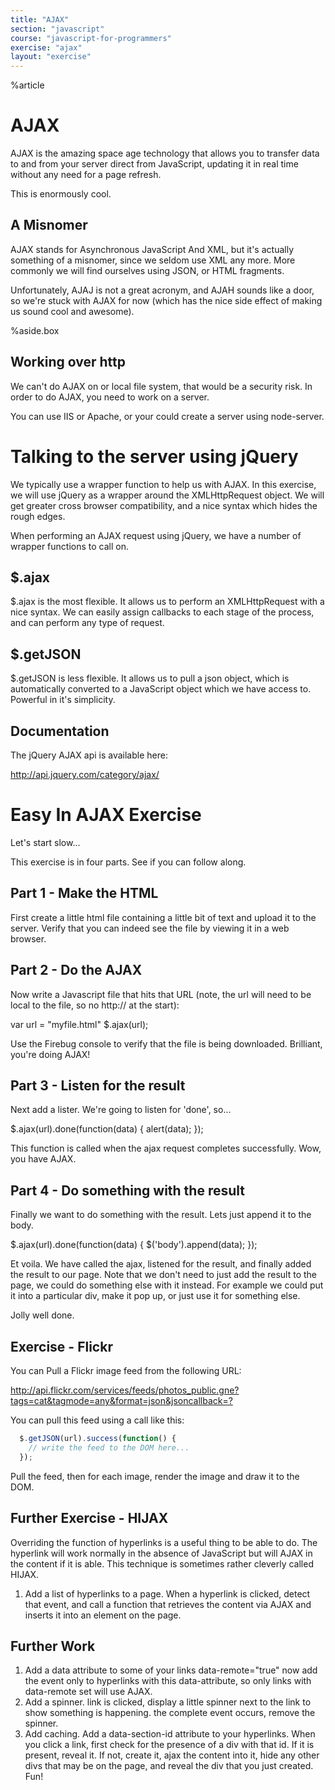 ```yaml
---
title: "AJAX"
section: "javascript"
course: "javascript-for-programmers"
exercise: "ajax"
layout: "exercise"
---
```


%article



# AJAX

AJAX is the amazing space age technology that allows you to transfer data to and from your server direct from JavaScript, updating it in real time without any need for a page refresh.

This is enormously cool.

## A Misnomer ##

AJAX stands for Asynchronous JavaScript And XML, but it's actually something of a misnomer, since we seldom use XML any more. More commonly we will find ourselves using JSON, or HTML fragments.

Unfortunately, AJAJ is not a great acronym, and AJAH sounds like a door, so we're stuck with AJAX for now (which has the nice side effect of making us sound cool and awesome).

%aside.box

## Working over http

We can't do AJAX on or local file system, that would be a security risk. In order to do AJAX, you need to work on a server.

You can use IIS or Apache, or your could create a server using node-server.



# Talking to the server using jQuery

We typically use a wrapper function to help us with AJAX. In this exercise, we will use jQuery as a wrapper around the XMLHttpRequest object. We will get greater cross browser compatibility, and a nice syntax which hides the rough edges.

When performing an AJAX request using jQuery, we have a number of wrapper functions to call on.

## $.ajax

$.ajax is the most flexible. It allows us to perform an XMLHttpRequest with a nice syntax. We can easily assign callbacks to each stage of the process, and can perform any   type of request.

## $.getJSON ##

$.getJSON is less flexible. It allows us to pull a json object, which is automatically converted to a JavaScript object which we have access to. Powerful in it's simplicity.


## Documentation ##

The jQuery AJAX api is available here:

http://api.jquery.com/category/ajax/




# Easy In AJAX Exercise #

Let's start slow...

This exercise is in four parts. See if you can follow along.



## Part 1 - Make the HTML ##

First create a little html file containing a little bit of text and upload it to the server. Verify that you can indeed see the file by viewing it in a web browser.



## Part 2 - Do the AJAX ##

Now write a Javascript file that hits that URL (note, the url will need to be local to the file, so no http:// at the start):

var url = "myfile.html"
$.ajax(url);

Use the Firebug console to verify that the file is being downloaded. Brilliant, you're doing AJAX!



## Part 3 - Listen for the result ##

Next add a lister. We're going to listen for 'done', so...

$.ajax(url).done(function(data) {
alert(data);
});

This function is called when the ajax request completes successfully. Wow, you have AJAX.



## Part 4 - Do something with the result ##

Finally we want to do something with the result. Lets just append it to the body.

$.ajax(url).done(function(data) {
$('body').append(data);
});

Et voila. We have called the ajax, listened for the result, and finally added the result to our page. Note that we don't need to just add the result to the page, we could do   something else with it instead. For example we could put it into a particular div, make it pop up, or just use it for something else.

Jolly well done.




## Exercise - Flickr

You can Pull a Flickr image feed from the following URL:

<http://api.flickr.com/services/feeds/photos_public.gne?tags=cat&tagmode=any&format=json&jsoncallback=?>

You can pull this feed using a call like this:

```js
  $.getJSON(url).success(function() {
    // write the feed to the DOM here...
  });
```





Pull the feed, then for each image, render the image and draw it to the DOM.



## Further Exercise - HIJAX

Overriding the function of hyperlinks is a useful thing to be able to do. The hyperlink will work normally in the absence of JavaScript but will AJAX in the content if it is able. This technique is sometimes rather cleverly called HIJAX.

1. Add a list of hyperlinks to a page. When a hyperlink is clicked, detect that event, and call a function that retrieves the content via AJAX and inserts it into an element   on the page.

## Further Work

1. Add a data attribute to some of your links data-remote="true" now add the event only to hyperlinks with this data-attribute, so only links with data-remote set will use   AJAX.
2. Add a spinner. link is clicked, display a little spinner next to the link to show something is happening. the complete event occurs, remove the spinner.
3. Add caching. Add a data-section-id attribute to your hyperlinks. When you click a link, first check for the presence of a div with that id. If it is present, reveal it. If   not, create it, ajax the content into it, hide any other divs that may be on the page, and reveal the div that you just created. Fun!
